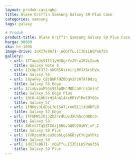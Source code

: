 ```yaml
---
layout: produk-casinghp
title: Blake Griffin Samsung Galaxy S9 Plus Case
categories: samsung
tags: galaxy

# Produk
product-title: Blake Griffin Samsung Galaxy S9 Plus Case
harga: 90000
sku: hn-1606
image-drive: 1dXI7eB671-_nQGTfuLII3DiLWSPaGf5G
gallery:
  - url: 1TTawq3s9ITt1yW38grYzZ9-wIK2LZawA
    title: Galaxy Note 8
  - url: 17cUpJF3TJ-nWORSOsxeirg8V1X6riHVo
    title: Galaxy S6
  - url: 18ywFwy_CBjBWRFOZBOgvzFzOTAfBdzq_
    title: Galaxy S6 Edge
  - url: 1CixUvpuM5Gs9Z5pQHJMObCaVrnS3nln7
    title: Galaxy S6 Edge Plus
  - url: 1BtH-410h5rHSAhAl4kxMRYVlMwl9Y08x
    title: Galaxy S7
  - url: 1fNKev3LdDpLfe1SATLrnWB11tXdHDFL0
    title: Galaxy S7 Edge
  - url: 1FFGMWiIOjJZbZ4rdUUv3XU45cCN8Dc0-
    title: Galaxy S8
  - url: 1Wlmt7TqSZTX6aj6U0vGQ0U2UsWY_xF_Z
    title: Galaxy S8 Plus
  - url: 1FVRzemtKuzu5do6Lg60GBryCYUgaYPkz
    title: Galaxy S9
  - url: 1dXI7eB671-_nQGTfuLII3DiLWSPaGf5G
    title: Galaxy S9 Plus
---
```

